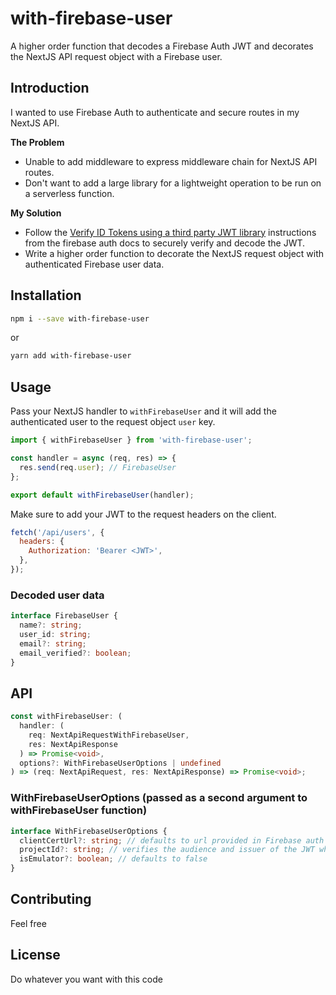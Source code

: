 # with-firebase-user

A higher order function that decodes a Firebase Auth JWT and decorates the NextJS API request object with a Firebase user.

## Introduction

I wanted to use Firebase Auth to authenticate and secure routes in my NextJS API.

**The Problem**

- Unable to add middleware to express middleware chain for NextJS API routes.
- Don't want to add a large library for a lightweight operation to be run on a serverless function.

**My Solution**

- Follow the [Verify ID Tokens using a third party JWT library](https://firebase.google.com/docs/auth/admin/verify-id-tokens#verify_id_tokens_using_a_third-party_jwt_library) instructions from the firebase auth docs to securely verify and decode the JWT.
- Write a higher order function to decorate the NextJS request object with authenticated Firebase user data.

## Installation

```bash
npm i --save with-firebase-user
```

or

```bash
yarn add with-firebase-user
```

## Usage

Pass your NextJS handler to `withFirebaseUser` and it will add the authenticated user to the request object `user` key.

```js
import { withFirebaseUser } from 'with-firebase-user';

const handler = async (req, res) => {
  res.send(req.user); // FirebaseUser
};

export default withFirebaseUser(handler);
```

Make sure to add your JWT to the request headers on the client.

```javascript
fetch('/api/users', {
  headers: {
    Authorization: 'Bearer <JWT>',
  },
});
```

### Decoded user data

```ts
interface FirebaseUser {
  name?: string;
  user_id: string;
  email?: string;
  email_verified?: boolean;
}
```

## API

```typescript
const withFirebaseUser: (
  handler: (
    req: NextApiRequestWithFirebaseUser,
    res: NextApiResponse
  ) => Promise<void>,
  options?: WithFirebaseUserOptions | undefined
) => (req: NextApiRequest, res: NextApiResponse) => Promise<void>;
```

### WithFirebaseUserOptions (passed as a second argument to withFirebaseUser function)

```typescript
interface WithFirebaseUserOptions {
  clientCertUrl?: string; // defaults to url provided in Firebase auth docs
  projectId?: string; // verifies the audience and issuer of the JWT when provided
  isEmulator?: boolean; // defaults to false
}
```

## Contributing

Feel free

## License

Do whatever you want with this code
